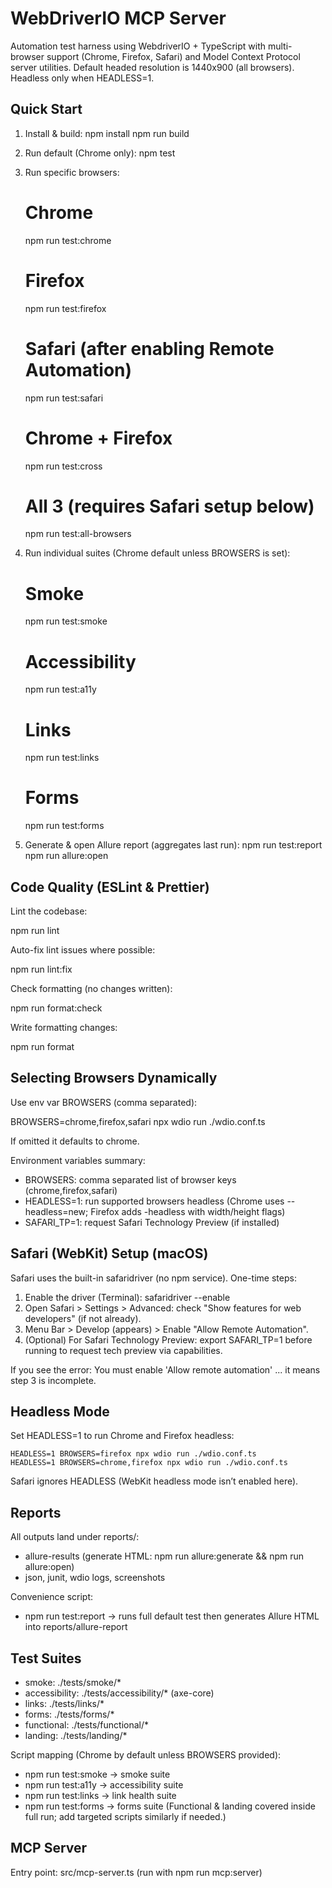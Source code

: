 # WebDriverIO MCP Server

Automation test harness using WebdriverIO + TypeScript with multi-browser support (Chrome, Firefox, Safari) and Model Context Protocol server utilities. Default headed resolution is 1440x900 (all browsers). Headless only when HEADLESS=1.

## Quick Start

1. Install & build:
   npm install
   npm run build

   
2. Run default (Chrome only):
   npm test


3. Run specific browsers:
   # Chrome
   npm run test:chrome
   # Firefox
   npm run test:firefox
   # Safari (after enabling Remote Automation)
   npm run test:safari
   # Chrome + Firefox
   npm run test:cross
   # All 3 (requires Safari setup below)
   npm run test:all-browsers


4. Run individual suites (Chrome default unless BROWSERS is set):
   # Smoke
   npm run test:smoke
   # Accessibility
   npm run test:a11y
   # Links
   npm run test:links
   # Forms
   npm run test:forms


5. Generate & open Allure report (aggregates last run):
   npm run test:report
   npm run allure:open

## Code Quality (ESLint & Prettier)

Lint the codebase:

npm run lint

Auto-fix lint issues where possible:

npm run lint:fix

Check formatting (no changes written):

npm run format:check

Write formatting changes:

npm run format

## Selecting Browsers Dynamically

Use env var BROWSERS (comma separated):

BROWSERS=chrome,firefox,safari npx wdio run ./wdio.conf.ts

If omitted it defaults to chrome.

Environment variables summary:

- BROWSERS: comma separated list of browser keys (chrome,firefox,safari)
- HEADLESS=1: run supported browsers headless (Chrome uses --headless=new; Firefox adds -headless with width/height flags)
- SAFARI_TP=1: request Safari Technology Preview (if installed)

## Safari (WebKit) Setup (macOS)

Safari uses the built-in safaridriver (no npm service). One-time steps:

1. Enable the driver (Terminal):
   safaridriver --enable
2. Open Safari > Settings > Advanced: check "Show features for web developers" (if not already).
3. Menu Bar > Develop (appears) > Enable "Allow Remote Automation".
4. (Optional) For Safari Technology Preview: export SAFARI_TP=1 before running to request tech preview via capabilities.

If you see the error: You must enable 'Allow remote automation' ... it means step 3 is incomplete.

## Headless Mode

Set HEADLESS=1 to run Chrome and Firefox headless:

```
HEADLESS=1 BROWSERS=firefox npx wdio run ./wdio.conf.ts
HEADLESS=1 BROWSERS=chrome,firefox npx wdio run ./wdio.conf.ts
```

Safari ignores HEADLESS (WebKit headless mode isn’t enabled here).

## Reports

All outputs land under reports/:

- allure-results (generate HTML: npm run allure:generate && npm run allure:open)
- json, junit, wdio logs, screenshots

Convenience script:

- npm run test:report -> runs full default test then generates Allure HTML into reports/allure-report

## Test Suites

- smoke: ./tests/smoke/\*
- accessibility: ./tests/accessibility/\* (axe-core)
- links: ./tests/links/\*
- forms: ./tests/forms/\*
- functional: ./tests/functional/\*
- landing: ./tests/landing/\*

Script mapping (Chrome by default unless BROWSERS provided):

- npm run test:smoke -> smoke suite
- npm run test:a11y -> accessibility suite
- npm run test:links -> link health suite
- npm run test:forms -> forms suite
  (Functional & landing covered inside full run; add targeted scripts similarly if needed.)


## MCP Server

Entry point: src/mcp-server.ts (run with npm run mcp:server)